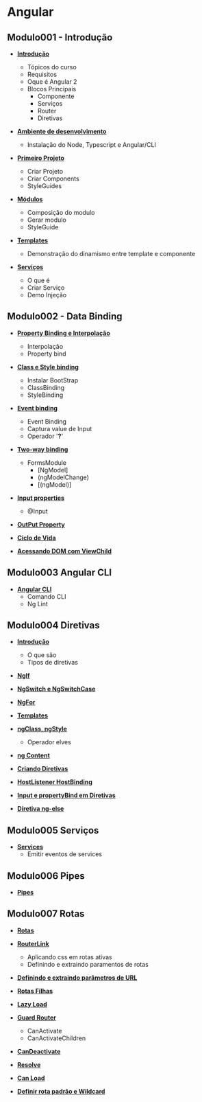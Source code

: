 # Angular

## Modulo001 - Introdução

- [**Introdução**](/docs/contents/mod001/content001.md)
    - Tópicos do curso
    - Requisitos
    - Oque é Angular 2
    - Blocos Principais
        - Componente
        - Serviços
        - Router
        - Diretivas

- [**Ambiente de desenvolvimento**](/docs/contents/mod001/content002.md)
    - Instalação do Node, Typescript e Angular/CLI

- [**Primeiro Projeto**](/docs/contents/mod001/content003.md)
    - Criar Projeto
    - Criar Components
    - StyleGuides

- [**Módulos**](/docs/contents/mod001/content004.md)
    - Composição do modulo
    - Gerar modulo
    - StyleGuide

- [**Templates**](/docs/contents/mod001/content005.md)
    - Demonstração do dinamismo entre template e componente

- [**Serviços**](/docs/contents/mod001/content006.md)
    - O que é
    - Criar Serviço
    - Demo Injeção

## Modulo002 - Data Binding

- [**Property Binding e Interpolação**](/docs/contents/mod002/content001.md)
    - Interpolação
    - Property bind

- [**Class e Style binding**](/docs/contents/mod002/content002.md)
    - Instalar BootStrap
    - ClassBinding
    - StyleBinding

- [**Event binding**](/docs/contents/mod002/content003.md)
    - Event Binding
    - Captura value de Input
    - Operador '**?**'

- [**Two-way binding**](/docs/contents/mod002/content004.md)
    - FormsModule
        - [NgModel]
        - (ngModelChange)
        - [(ngModel)]

- [**Input properties**](/docs/contents/mod002/content005.md)
    - @Input

- [**OutPut Property**](/docs/contents/mod002/content006.md)

- [**Ciclo de Vida**](/docs/contents/mod002/content007.md)

- [**Acessando DOM com ViewChild**](/docs/contents/mod002/content008.md)


## Modulo003 Angular CLI

- [**Angular CLI**](/docs/contents/mod003/content001.md)
    - Comando CLI
    - Ng Lint

## Modulo004 Diretivas

- [**Introdução**](/docs/contents/mod004/content001.md)
    - O que são
    - Tipos de diretivas

- [**NgIf**](/docs/contents/mod004/content002.md)

- [**NgSwitch e NgSwitchCase**](/docs/contents/mod004/content003.md)

- [**NgFor**](/docs/contents/mod004/content004.md)

- [**Templates**](/docs/contents/mod004/content005.md)

- [**ngClass, ngStyle**](/docs/contents/mod004/content006.md)
    - Operador elves

- [**ng Content**](/docs/contents/mod004/content007.md)

- [**Criando Diretivas**](/docs/contents/mod004/content008.md)

- [**HostListener HostBinding**](/docs/contents/mod004/content009.md)

- [**Input e propertyBind em Diretivas**](/docs/contents/mod004/content010.md)

- [**Diretiva ng-else**](/docs/contents/mod004/content011.md)

## Modulo005 Serviços

- [**Services**](/docs/contents/mod005/content01.md)
    - Emitir eventos de services


## Modulo006 Pipes

- [**Pipes**](/docs/contents/mod006/content01.md)


## Modulo007 Rotas

- [**Rotas**](/docs/contents/mod007/content01.md)

- [**RouterLink**](/docs/contents/mod007/content02.md)
    - Aplicando css em rotas ativas
    - Definindo e extraindo paramentos de rotas

- [**Definindo e extraindo parâmetros de URL**](/docs/contents/mod007/content03.md)

- [**Rotas Filhas**](/docs/contents/mod007/content04.md)

- [**Lazy Load**](/docs/contents/mod007/content05.md)

- [**Guard Router**](/docs/contents/mod007/content06.md)
    - CanActivate
    - CanActivateChildren

- [**CanDeactivate**](/docs/contents/mod007/content07f.md)

- [**Resolve**](/docs/contents/mod007/content08.md)

- [**Can Load**](/docs/contents/mod007/content09.md)

- [**Definir rota padrão e Wildcard**](/docs/contents/mod007/content10.md)








